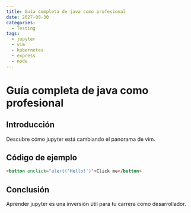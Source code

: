 ```yaml
---
title: Guía completa de java como profesional
date: 2027-08-30
categories:
  - Testing
tags:
  - jupyter
  - vim
  - kubernetes
  - express
  - node
---
```


# Guía completa de java como profesional

## Introducción

Descubre cómo jupyter está cambiando el panorama de vim.

## Código de ejemplo

```html
<button onclick="alert('Hello!')">Click me</button>
```

## Conclusión

Aprender jupyter es una inversión útil para tu carrera como desarrollador.